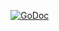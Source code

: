 [![GoDoc](https://godoc.org/github.com/DataDog/kafka-kit/kafkazk?status.svg)](https://godoc.org/github.com/DataDog/kafka-kit/v4/kafkazk)
